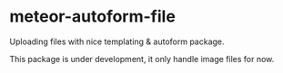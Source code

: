 # meteor-autoform-file
Uploading files with nice templating &amp; autoform package.

This package is under development, it only handle image files for now.
